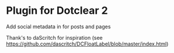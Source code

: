 Plugin for Dotclear 2
=====================

Add social metadata in <head> for posts and pages

Thank's to daScritch for inspiration (see https://github.com/dascritch/DCFloatLabel/blob/master/index.html)
